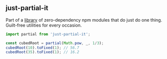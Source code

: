 ## just-partial-it

Part of a [library](../../../../) of zero-dependency npm modules that do just do one thing.  
Guilt-free utilities for every occasion.

```js
import partial from 'just-partial-it';

const cubedRoot = partial(Math.pow, _, 1/3);
cubedRoot(10).toFixed(1); // 56.7
cubedRoot(35).toFixed(1); // 16.2
```  

